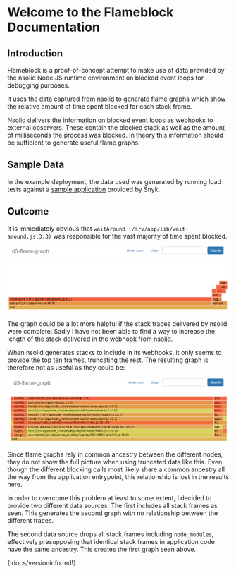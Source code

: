 # Welcome to the Flameblock Documentation


## Introduction

Flameblock is a proof-of-concept attempt to make use of data provided by the nsolid Node.JS runtime environment on
blocked event loops for debugging purposes.

It uses the data captured from nsolid to generate [flame graphs](http://www.brendangregg.com/flamegraphs.html) which show
the relative amount of time spent blocked for each stack frame.

Nsolid delivers the information on blocked event loops as webhooks to external observers. These contain the blocked stack
as well as the amount of milliseconds the process was blocked.
In theory this information should be sufficient to generate useful flame graphs.


## Sample Data

In the example deployment, the data used was generated by running load tests against a [sample application](https://github.com/snyk/sre-exercise-sample-app) provided by Snyk.


## Outcome

It is immediately obvious that `waitAround (/srv/app/lib/wait-around.js:3:3)` was responsible for the vast majority of time spent blocked.

![normalized graph](images/flamegraph_normalized.png "Normalized Sample Flamegraph")

The graph could be a lot more helpful if the stack traces delivered by nsolid were complete.
Sadly I have not been able to find a way to increase the length of the stack delivered in the webhook from nsolid.

When nsolid generates stacks to include in its webhooks, it only seems to provide the top ten frames, truncating the rest.
The resulting graph is therefore not as useful as they could be:

![sample graph](images/flamegraph.png "Sample Flamegraph")

Since flame graphs rely in common ancestry between the different nodes, they do not show the full picture when using truncated data like this.
Even though the different blocking calls most likely share a common ancestry all the way from the application entrypoint, this relationship is lost
in the results here.

In order to overcome this problem at least to some extent, I decided to provide two different data sources.
The first includes all stack frames as seen. This generates the second graph with no relationship between the different traces.

The second data source drops all stack frames including `node_modules`, effectively presupposing that identical stack frames in application code have the same
ancestry. This creates the first graph seen above.

{!docs/versioninfo.md!}
